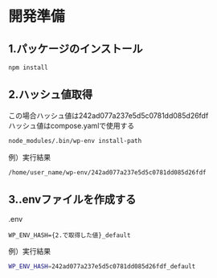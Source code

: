 # 開発準備
## 1.パッケージのインストール
```bash
npm install
```

## 2.ハッシュ値取得
この場合ハッシュ値は242ad077a237e5d5c0781dd085d26fdf  
ハッシュ値はcompose.yamlで使用する  
```bash
node_modules/.bin/wp-env install-path
```

例）実行結果  
```bash
/home/user_name/wp-env/242ad077a237e5d5c0781dd085d26fdf
```

## 3..envファイルを作成する
.env  
```
WP_ENV_HASH={2.で取得した値}_default
```

例）実行結果  
```bash
WP_ENV_HASH=242ad077a237e5d5c0781dd085d26fdf_default
```
